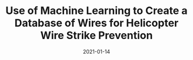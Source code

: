 ---
title: "Use of Machine Learning to Create a Database of Wires for Helicopter Wire Strike Prevention"
collection: publications
permalink: /publication/wirestrike_scitech2021
excerpt:
date: 2021-01-14
venue:  'AIAA Scitech Forum 2021'
paperurl: 'https://www.aiaa.org/SciTech'
citation: 'TBA'
---